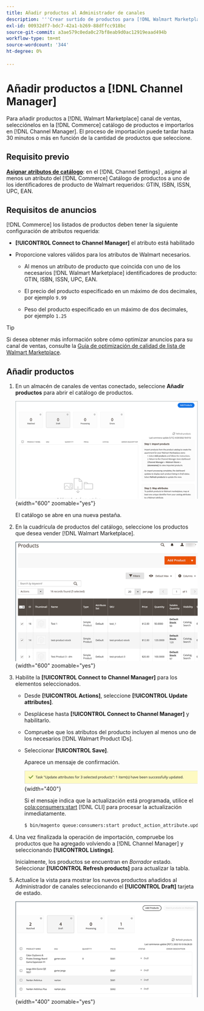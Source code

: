 ```yaml
---
title: Añadir productos al Administrador de canales
description: '''Crear surtido de productos para [!DNL Walmart Marketplace] ventas añadiendo productos del catálogo al canal de ventas configurado en Channel Manager." '
exl-id: 00932df7-bdc7-42a1-b269-88dffcc918bc
source-git-commit: a3ae579c0eda0c27bf8eab9d0ac12919eaad494b
workflow-type: tm+mt
source-wordcount: '344'
ht-degree: 0%

---
```



# Añadir productos a [!DNL Channel Manager]

Para añadir productos a [!DNL Walmart Marketplace] canal de ventas, selecciónelos en la [!DNL Commerce] catálogo de productos e importarlos en [!DNL Channel Manager].
El proceso de importación puede tardar hasta 30 minutos o más en función de la cantidad de productos que seleccione.

## Requisito previo

**[Asignar atributos de catálogo](map-catalog-attributes.md)**: en el [!DNL Channel Settings] , asigne al menos un atributo del [!DNL Commerce] Catálogo de productos a uno de los identificadores de producto de Walmart requeridos: GTIN, ISBN, ISSN, UPC, EAN.

## Requisitos de anuncios

[!DNL Commerce] los listados de productos deben tener la siguiente configuración de atributos requerida:

- **[!UICONTROL Connect to Channel Manager]** el atributo está habilitado

- Proporcione valores válidos para los atributos de Walmart necesarios.

   - Al menos un atributo de producto que coincida con uno de los necesarios [!DNL Walmart Marketplace] identificadores de producto: GTIN, ISBN, ISSN, UPC, EAN.

   - El precio del producto especificado en un máximo de dos decimales, por ejemplo `9.99`

   - Peso del producto especificado en un máximo de dos decimales, por ejemplo `1.25`

>[!TIP]
>
>Si desea obtener más información sobre cómo optimizar anuncios para su canal de ventas, consulte la [Guía de optimización de calidad de lista de Walmart Marketplace](https://marketplace.walmart.com/wp-content/uploads/2020/09/WMP_listing_quality_optimization_guide.pdf).

## Añadir productos

1. En un almacén de canales de ventas conectado, seleccione **Añadir productos** para abrir el catálogo de productos.

   ![Añadir productos a la tienda de canales de ventas](assets/add-initial-products-to-connected-channel.png){width="600" zoomable="yes"}

   El catálogo se abre en una nueva pestaña.

1. En la cuadrícula de productos del catálogo, seleccione los productos que desea vender [!DNL Walmart Marketplace].

   ![Envíe productos a la tienda de canales de ventas](assets/select-products-from-catalog.png){width="600" zoomable="yes"}

1. Habilite la **[!UICONTROL Connect to Channel Manager]** para los elementos seleccionados.

   - Desde **[!UICONTROL Actions]**, seleccione **[!UICONTROL Update attributes]**.

   - Desplácese hasta **[!UICONTROL Connect to Channel Manager]** y habilitarlo.

   - Compruebe que los atributos del producto incluyen al menos uno de los necesarios [!DNL Walmart Product IDs].

   - Seleccionar **[!UICONTROL Save]**.

      Aparece un mensaje de confirmación.

      ![Importación de productos del catálogo al mensaje de confirmación de canal de ventas](assets/product-import-from-catalog-confirmation.png){width="400"}

      Si el mensaje indica que la actualización está programada, utilice el [cola:consumers:start](https://experienceleague.adobe.com/docs/commerce-operations/configuration-guide/cli/start-message-queues.html) [!DNL CLI] para procesar la actualización inmediatamente.

      ```bash
      $ bin/magento queue:consumers:start product_action_attribute.update
      ```

1. Una vez finalizada la operación de importación, compruebe los productos que ha agregado volviendo a [!DNL Channel Manager] y seleccionando **[!UICONTROL Listings]**.

   Inicialmente, los productos se encuentran en *Borrador* estado. Seleccionar **[!UICONTROL Refresh products]** para actualizar la tabla.

1. Actualice la vista para mostrar los nuevos productos añadidos al Administrador de canales seleccionando el **[!UICONTROL Draft]** tarjeta de estado.

   ![Productos importados al canal de ventas conectado](assets/products-in-marketplace-sales-channel.png){width="400" zoomable="yes"}


